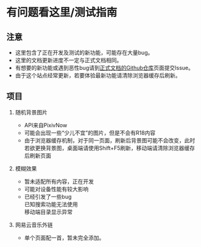 # 有问题看这里/测试指南

## 注意

* 这里包含了正在开发及测试的新功能，可能存在大量bug。
* 这里的文档更新进度不一定与正式文档相同。
* 有想要的新功能或遇到恶性bug请到[正式文档的Github仓库](https://github.com/Yulljie/CattleEatsGrass/issues)页面提交Issue。
* 由于这个站点经常更新，若要体验最新功能请清除浏览器缓存后刷新。

## 项目

1. 随机背景图片
    * API来自PixivNow
    * 可能会出现一些“少儿不宜”的图片，但是不会有R18内容
    * 由于浏览器缓存机制，对于同一页面，刷新后背景图可能不会改变，此时若欲更换背景图，桌面端请使用Shift+F5刷新，移动端请清除浏览器缓存后刷新页面

2. 模糊效果
    * 暂未适配所有内容，正在开发
    * 可能对设备性能有较大影响
    * 已经引发了一些bug    
已知搜索功能无法使用    
移动端目录显示异常

3. 网易云音乐外链

    * 单个页面配一首，暂未完全添加。